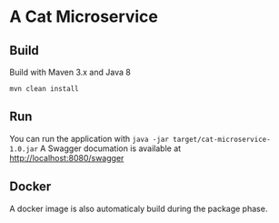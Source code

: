 # A Cat Microservice


## Build
Build with Maven 3.x and Java 8

```shell
mvn clean install
```

## Run
You can run the application with `java -jar target/cat-microservice-1.0.jar`
A Swagger documation is available at <http://localhost:8080/swagger>


## Docker

A docker image is also automaticaly build during the package phase.




